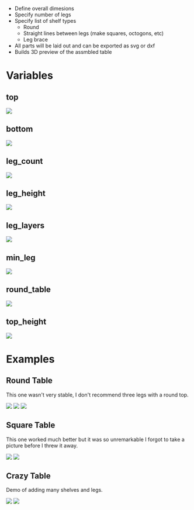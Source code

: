 * Define overall dimesions
* Specify number of legs
* Specify list of shelf types
  * Round
  * Straight lines between legs (make squares, octogons, etc)
  * Leg brace
* All parts will be laid out and can be exported as svg or dxf
* Builds 3D preview of the assmbled table

# Variables

## top
![](https://raw.githubusercontent.com/AaronVerDow/End_Table/master/pics/top.gif)
## bottom
![](https://raw.githubusercontent.com/AaronVerDow/End_Table/master/pics/bottom.gif)
## leg_count
![](https://raw.githubusercontent.com/AaronVerDow/End_Table/master/pics/leg_count.gif)
## leg_height
![](https://raw.githubusercontent.com/AaronVerDow/End_Table/master/pics/leg_height.gif)
## leg_layers
![](https://raw.githubusercontent.com/AaronVerDow/End_Table/master/pics/leg_layers.gif)
## min_leg
![](https://raw.githubusercontent.com/AaronVerDow/End_Table/master/pics/min_leg.gif)
## round_table
![](https://raw.githubusercontent.com/AaronVerDow/End_Table/master/pics/round_table.gif)
## top_height
![](https://raw.githubusercontent.com/AaronVerDow/End_Table/master/pics/top_height.gif)

# Examples

## Round Table
This one wasn't very stable, I don't recommend three legs with a round top.

![](https://raw.githubusercontent.com/AaronVerDow/End_Table/master/output/round_table_assembled.png)
![](https://raw.githubusercontent.com/AaronVerDow/End_Table/master/output/round_table_cutsheet.png)
![](https://raw.githubusercontent.com/AaronVerDow/End_Table/master/pics/round_table.jpg)

## Square Table

This one worked much better but it was so unremarkable I forgot to take a picture before I threw it away.

![](https://raw.githubusercontent.com/AaronVerDow/End_Table/master/output/square_table_assembled.png)
![](https://raw.githubusercontent.com/AaronVerDow/End_Table/master/output/square_table_cutsheet.png)

## Crazy Table

Demo of adding many shelves and legs.

![](https://raw.githubusercontent.com/AaronVerDow/End_Table/master/output/so_many_legs_assembled.png)
![](https://raw.githubusercontent.com/AaronVerDow/End_Table/master/output/so_many_legs_cutsheet.png)

